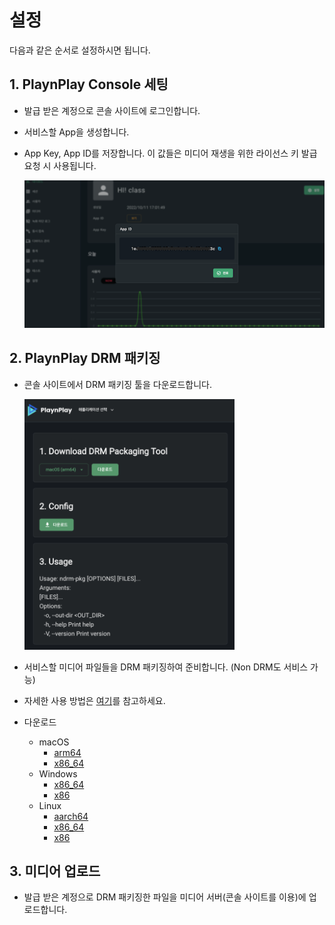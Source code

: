 # 설정

다음과 같은 순서로 설정하시면 됩니다.

## 1. PlaynPlay Console 세팅

* 발급 받은 계정으로 콘솔 사이트에 로그인합니다.

* 서비스할 App을 생성합니다.

* App Key, App ID를 저장합니다. 이 값들은 미디어 재생을 위한 라이선스 키 발급 요청 시 사용됩니다.
    
    ![](./img/appid.png)

## 2. PlaynPlay DRM 패키징

* 콘솔 사이트에서 DRM 패키징 툴을 다운로드합니다.

    <img src="../../drm-packaging/img/drm-packaging-tool.png" width="70%">

* 서비스할 미디어 파일들을 DRM 패키징하여 준비합니다. (Non DRM도 서비스 가능)

* 자세한 사용 방법은 [여기](../../drm-packaging/home.md#사용-방법)를 참고하세요.

* 다운로드
    * macOS
        * [arm64](https://app.playnplay.com/tools/ndrm-pkg-macos-aarch64.zip)
        * [x86_64](https://app.playnplay.com/tools/ndrm-pkg-macos-x86_64.zip)
    * Windows
        * [x86_64](https://app.playnplay.com/tools/ndrm-pkg-windows-x86_64.zip)
        * [x86](https://app.playnplay.com/tools/ndrm-pkg-windows-i686.zip)
    * Linux
        * [aarch64](https://app.playnplay.com/tools/ndrm-pkg-linux-aarch64.zip)
        * [x86_64](https://app.playnplay.com/tools/ndrm-pkg-linux-x86_64.zip)
        * [x86](https://app.playnplay.com/tools/ndrm-pkg-linux-i686.zip)

## 3. 미디어 업로드

* 발급 받은 계정으로 DRM 패키징한 파일을 미디어 서버(콘솔 사이트를 이용)에 업로드합니다.

<!-- ## 4. 재생 테스트

* 콘솔 사이트의 테스트 메뉴에서 업로드한 미디어 파일 주소 등을 입력하여 재생 테스트를 진행합니다.

    ![](./img/media-edit.png) -->
